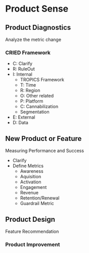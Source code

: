 # Product Sense

## Product Diagnostics

Analyze the metric change

### CRIED Framework

- C: Clarify
- R: RuleOut
- I: Internal
  - TROPICS Framework
  - T: Time
  - R: Region
  - O: Other related
  - P: Platform
  - C: Cannabilization
  - Segmentation
- E: External
- D: Data

## New Product or Feature

Measuring Performance and Success

- Clarify
- Define Metrics
  - Awareness
  - Aquisition
  - Activation
  - Engagement
  - Revenue
  - Retention/Renewal
  - Guardrail Metric

## Product Design

Feature Recommendation

### Product Improvement


